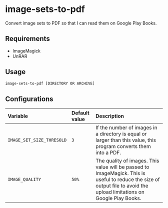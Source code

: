# image-sets-to-pdf

Convert image sets to PDF so that I can read them on Google Play Books.

## Requirements

- ImageMagick
- UnRAR

## Usage

``` sh
image-sets-to-pdf [DIRECTORY OR ARCHIVE]
```

## Configurations

| Variable                  | Default value | Description                                                                                                                                                             |
|:--------------------------|:--------------|:------------------------------------------------------------------------------------------------------------------------------------------------------------------------|
| `IMAGE_SET_SIZE_THRESOLD` | `3`           | If the number of images in a directory is equal or larger than this value, this program converts them into a PDF.                                                       |
| `IMAGE_QUALITY`           | `50%`         | The quality of images. This value will be passed to ImageMagick. This is useful to reduce the size of output file to avoid the upload limitations on Google Play Books. |
